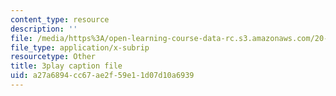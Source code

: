```yaml
---
content_type: resource
description: ''
file: /media/https%3A/open-learning-course-data-rc.s3.amazonaws.com/20-219-becoming-the-next-bill-nye-writing-and-hosting-the-educational-show-january-iap-2015/a27a6894cc67ae2f59e11d07d10a6939_VBgVRviSKek.srt
file_type: application/x-subrip
resourcetype: Other
title: 3play caption file
uid: a27a6894-cc67-ae2f-59e1-1d07d10a6939
---
```

